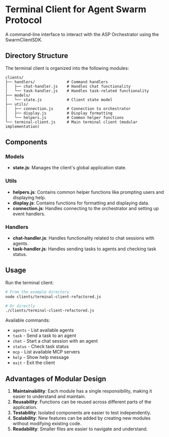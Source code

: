 # Terminal Client for Agent Swarm Protocol

A command-line interface to interact with the ASP Orchestrator using the SwarmClientSDK.

## Directory Structure

The terminal client is organized into the following modules:

```
clients/
├── handlers/              # Command handlers
│   ├── chat-handler.js    # Handles chat functionality
│   └── task-handler.js    # Handles task-related functionality
├── models/               
│   └── state.js           # Client state model
├── utils/                
│   ├── connection.js      # Connection to orchestrator
│   ├── display.js         # Display formatting
│   └── helpers.js         # Common helper functions
└── terminal-client.js     # Main terminal client (modular implementation)
```

## Components

### Models

- **state.js**: Manages the client's global application state.

### Utils

- **helpers.js**: Contains common helper functions like prompting users and displaying help.
- **display.js**: Contains functions for formatting and displaying data.
- **connection.js**: Handles connecting to the orchestrator and setting up event handlers.

### Handlers

- **chat-handler.js**: Handles functionality related to chat sessions with agents.
- **task-handler.js**: Handles sending tasks to agents and checking task status.

## Usage

Run the terminal client:

```bash
# From the example directory
node clients/terminal-client-refactored.js

# Or directly
./clients/terminal-client-refactored.js
```

Available commands:

- `agents` - List available agents
- `task` - Send a task to an agent
- `chat` - Start a chat session with an agent
- `status` - Check task status
- `mcp` - List available MCP servers
- `help` - Show help message
- `exit` - Exit the client

## Advantages of Modular Design

1. **Maintainability**: Each module has a single responsibility, making it easier to understand and maintain.
2. **Reusability**: Functions can be reused across different parts of the application.
3. **Testability**: Isolated components are easier to test independently.
4. **Scalability**: New features can be added by creating new modules without modifying existing code.
5. **Readability**: Smaller files are easier to navigate and understand. 